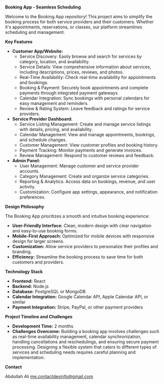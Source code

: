 **Booking App - Seamless Scheduling**

Welcome to the Booking App repository! This project aims to simplify the booking process for both service providers and their customers. Whether it's appointments, reservations, or classes, our platform streamlines scheduling and management.

**Key Features**

*   **Customer App/Website:**
    *   Service Discovery: Easily browse and search for services by category, location, and availability.
    *   Service Details: View comprehensive information about services, including descriptions, prices, reviews, and photos.
    *   Real-Time Availability: Check real-time availability for appointments and bookings.
    *   Booking & Payment: Securely book appointments and complete payments through integrated payment gateways.
    *   Calendar Integration: Sync bookings with personal calendars for easy management and reminders.
    *   Review & Rating System: Leave feedback and ratings for service providers.
*   **Service Provider Dashboard:**
    *   Service Listing Management: Create and manage service listings with details, pricing, and availability.
    *   Calendar Management: View and manage appointments, bookings, and schedule changes.
    *   Customer Management: View customer profiles and booking history.
    *   Payment Tracking: Monitor payments and generate invoices.
    *   Review Management: Respond to customer reviews and feedback.
*   **Admin Panel:**
    *   User Management: Manage customer and service provider accounts.
    *   Category Management: Create and organize service categories.
    *   Reporting & Analytics: Access data on bookings, revenue, and user activity.
    *   Customization: Configure app settings, appearance, and notification preferences.

**Design Philosophy**

The Booking App prioritizes a smooth and intuitive booking experience:

*   **User-Friendly Interface:** Clean, modern design with clear navigation and easy-to-use booking forms.
*   **Mobile-First Approach:** Optimized for mobile devices with responsive design for larger screens.
*   **Customization:** Allow service providers to personalize their profiles and branding.
*   **Efficiency:** Streamline the booking process to save time for both customers and providers.

**Technology Stack**

*   **Frontend:** React
*   **Backend:** Node.js 
*   **Database:** PostgreSQL or MongoDB
*   **Calendar Integration:** Google Calendar API, Apple Calendar API, or similar
*   **Payment Integration:** Stripe, PayPal, or other payment providers


**Project Timeline and Challenges**

*   **Development Time:** 2 months
*   **Challenges Overcome:** Building a booking app involves challenges such as real-time availability management, calendar synchronization, handling cancellations and reschedulings, and ensuring secure payment processing. Designing a flexible system that caters to different types of services and scheduling needs requires careful planning and implementation.

**Contact**

Abdullah Ali
me.contactdevinfo@gmail.com
